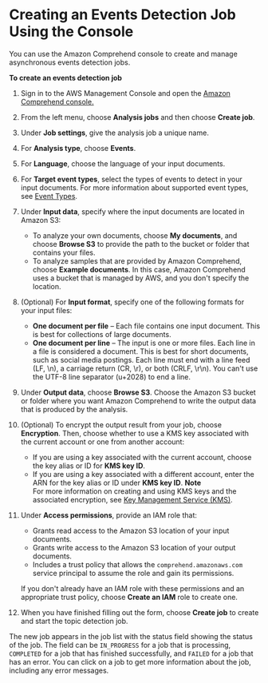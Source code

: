 # Creating an Events Detection Job Using the Console<a name="getting-started-console-events"></a>

You can use the Amazon Comprehend console to create and manage asynchronous events detection jobs\.

**To create an events detection job**

1. Sign in to the AWS Management Console and open the [Amazon Comprehend console\.](https://console.aws.amazon.com/comprehend/)

1. From the left menu, choose **Analysis jobs** and then choose **Create job**\. 

1. Under **Job settings**, give the analysis job a unique name\.

1. For **Analysis type**, choose **Events**\.

1. For **Language**, choose the language of your input documents\.

1. For **Target event types**, select the types of events to detect in your input documents\. For more information about supported event types, see [Event Types](how-events.md#events-types)\.

1. Under **Input data**, specify where the input documents are located in Amazon S3:
   + To analyze your own documents, choose **My documents**, and choose **Browse S3** to provide the path to the bucket or folder that contains your files\.
   + To analyze samples that are provided by Amazon Comprehend, choose **Example documents**\. In this case, Amazon Comprehend uses a bucket that is managed by AWS, and you don't specify the location\.

1. \(Optional\) For **Input format**, specify one of the following formats for your input files:
   + **One document per file** – Each file contains one input document\. This is best for collections of large documents\.
   + **One document per line** – The input is one or more files\. Each line in a file is considered a document\. This is best for short documents, such as social media postings\. Each line must end with a line feed \(LF, \\n\), a carriage return \(CR, \\r\), or both \(CRLF, \\r\\n\)\. You can't use the UTF\-8 line separator \(u\+2028\) to end a line\.

1. Under **Output data**, choose **Browse S3**\. Choose the Amazon S3 bucket or folder where you want Amazon Comprehend to write the output data that is produced by the analysis\.

1. \(Optional\) To encrypt the output result from your job, choose **Encryption**\. Then, choose whether to use a KMS key associated with the current account or one from another account:
   + If you are using a key associated with the current account, choose the key alias or ID for **KMS key ID**\.
   + If you are using a key associated with a different account, enter the ARN for the key alias or ID under **KMS key ID**\.
**Note**  
For more information on creating and using KMS keys and the associated encryption, see [Key Management Service \(KMS\)](https://docs.aws.amazon.com/kms/latest/developerguide/overview.html)\.

1. Under **Access permissions**, provide an IAM role that:
   + Grants read access to the Amazon S3 location of your input documents\.
   + Grants write access to the Amazon S3 location of your output documents\.
   + Includes a trust policy that allows the `comprehend.amazonaws.com` service principal to assume the role and gain its permissions\.

   If you don't already have an IAM role with these permissions and an appropriate trust policy, choose **Create an IAM** role to create one\.

1. When you have finished filling out the form, choose **Create job** to create and start the topic detection job\.

The new job appears in the job list with the status field showing the status of the job\. The field can be `IN_PROGRESS` for a job that is processing, `COMPLETED` for a job that has finished successfully, and `FAILED` for a job that has an error\. You can click on a job to get more information about the job, including any error messages\.